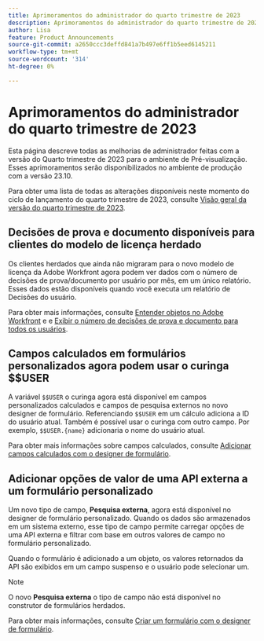 ```yaml
---
title: Aprimoramentos do administrador do quarto trimestre de 2023
description: Aprimoramentos do administrador do quarto trimestre de 2023
author: Lisa
feature: Product Announcements
source-git-commit: a2650ccc3deffd841a7b497e6ff1b5eed6145211
workflow-type: tm+mt
source-wordcount: '314'
ht-degree: 0%

---
```


# Aprimoramentos do administrador do quarto trimestre de 2023

Esta página descreve todas as melhorias de administrador feitas com a versão do Quarto trimestre de 2023 para o ambiente de Pré-visualização. Esses aprimoramentos serão disponibilizados no ambiente de produção com a versão 23.10.

Para obter uma lista de todas as alterações disponíveis neste momento do ciclo de lançamento do quarto trimestre de 2023, consulte [Visão geral da versão do quarto trimestre de 2023](/help/quicksilver/product-announcements/product-releases/23-q4-release-activity/23-q4-release-overview.md).

## Decisões de prova e documento disponíveis para clientes do modelo de licença herdado

Os clientes herdados que ainda não migraram para o novo modelo de licença da Adobe Workfront agora podem ver dados com o número de decisões de prova/documento por usuário por mês, em um único relatório. Esses dados estão disponíveis quando você executa um relatório de Decisões do usuário.

Para obter mais informações, consulte [Entender objetos no Adobe Workfront](/help/quicksilver/workfront-basics/navigate-workfront/workfront-navigation/understand-objects.md) e e [Exibir o número de decisões de prova e documento para todos os usuários](/help/quicksilver/review-and-approve-work/tips-tricks-troubleshooting-approvals/view-number-of-decisions-for-users.md).

## Campos calculados em formulários personalizados agora podem usar o curinga $$USER

A variável `$$USER` o curinga agora está disponível em campos personalizados calculados e campos de pesquisa externos no novo designer de formulário. Referenciando `$$USER` em um cálculo adiciona a ID do usuário atual. Também é possível usar o curinga com outro campo. Por exemplo, `$$USER.{name}` adicionaria o nome do usuário atual.

Para obter mais informações sobre campos calculados, consulte [Adicionar campos calculados com o designer de formulário](/help/quicksilver/administration-and-setup/customize-workfront/create-manage-custom-forms/form-designer/design-a-form/add-a-calculated-field.md).

## Adicionar opções de valor de uma API externa a um formulário personalizado

Um novo tipo de campo, **Pesquisa externa**, agora está disponível no designer de formulário personalizado. Quando os dados são armazenados em um sistema externo, esse tipo de campo permite carregar opções de uma API externa e filtrar com base em outros valores de campo no formulário personalizado.

Quando o formulário é adicionado a um objeto, os valores retornados da API são exibidos em um campo suspenso e o usuário pode selecionar um.

>[!NOTE]
>
>O novo **Pesquisa externa** o tipo de campo não está disponível no construtor de formulários herdados.

Para obter mais informações, consulte [Criar um formulário com o designer de formulário](/help/quicksilver/administration-and-setup/customize-workfront/create-manage-custom-forms/form-designer/design-a-form/design-a-form.md).
